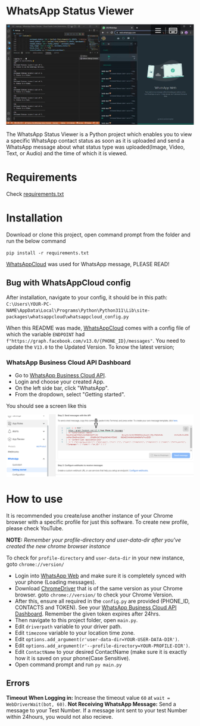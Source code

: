 # WhatsApp Status Viewer

![WhatsApp Status Checker](static/images/WhatsApp%20Status%20Checker.png)

The WhatsApp Status Viewer is a Python project which enables you to view a specific WhatsApp contact status as soon as it is uploaded and send a WhatsApp message about what status type was uploaded(Image, Video, Text, or  Audio) and the time of which it is viewed.

# Requirements

Check [requirements.txt]

# Installation

Download or clone this project, open command prompt from the folder and run the below command

`pip install -r requirements.txt`

[WhatsAppCloud] was used for WhatsApp message, PLEASE READ!

## Bug with WhatsAppCloud config

After installation, navigate to your config, it should be in this path: `C:\Users\YOUR-PC-NAME\AppData\Local\Programs\Python\Python311\Lib\site-packages\whatsappcloud\whatsappcloud_config.py`

When this README was made, [WhatsAppCloud] comes with a config file of which the variable ```ENDPOINT``` had `f"https://graph.facebook.com/v13.0/{PHONE_ID}/messages"`. You need to update the `V13.0` to the Updated Version. To know the latest version; 

### WhatsApp Business Cloud API Dashboard
  - Go to [WhatsApp Business Cloud API].
  - Login and choose your created App.
  - On the left side bar, click "WhatsApp".
  - From the dropdown, select "Getting started".

You should see a screen like this 

![WhatsApp Business Cloud API Dashboard Image](static/images/WhatsApp%20Business%20Cloud%20API%20Dashboard.png)

# How to use

It is recommended you create/use another instance of your Chrome browser with a specific profile for just this software. To create new profile, please check YouTube. 
    
**NOTE:** *Remember your profile-directory and user-data-dir after you've created the new chrome browser instance*

To check for `profile-directory` and `user-data-dir` in your new instance, goto `chrome://version/`

  - Login into [WhatsApp Web] and make sure it is completely synced with your phone (Loading messages).
  - Download [ChromeDriver] that is of the same version as your Chrome browser. goto `chrome://version/` to check your Chrome Version.
  - After this, ensure all required in the `config.py` are provided (PHONE_ID, CONTACTS and TOKEN). See your [WhatsApp Business Cloud API Dashboard]. Remember the given token expires after 24hrs.
  - Then navigate to this project folder, open `main.py`.
  - Edit `driverpath` variable to your driver path.
  - Edit `timezone` variable to your location time zone.
  - Edit `options.add_argument(r'user-data-dir=YOUR-USER-DATA-DIR')`.
  - Edit `options.add_argument(r'--profile-directory=YOUR-PROFILE-DIR')`.
  - Edit `ContactName` to your desired ContactName (make sure it is exactly how it is saved on your phone(Case Sensitive).
  - Open command prompt and run `py main.py`

## Errors

**Timeout When Logging in:** Increase the timeout value `60` at `wait = WebDriverWait(bot, 60)`.
**Not Receiving WhatsApp Message:** Send a message to your Test Number. If a message isnt sent to your test Number within 24hours, you would not also recieve.

[requirements.txt]: <requirements.txt>
[WhatsApp Web]: <https://web.whatsapp.com>
[WhatsAppCloud]: <https://github.com/PFython/WhatsAppCloud>
[ChromeDriver]: <https://chromedriver.chromium.org/downloads>
[WhatsApp Business Cloud API]:<https://developers.facebook.com/products/whatsapp/>
[WhatsApp Business Cloud API Dashboard]: <README.md#WhatsApp-Business-Cloud-API-Dashboard>

